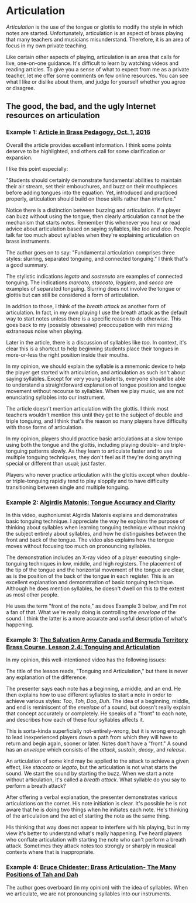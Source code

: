 # Articulation 

_Articulation_ is the use of the tongue or glottis to modify the style in which notes are started. Unfortunately, articulation is an aspect of brass playing that many teachers and musicians misunderstand. Therefore, it is an area of focus in my own private teaching. 

Like certain other aspects of playing, articulation is an area that calls for live, one-on-one guidance. It's difficult to learn by watching videos and reading articles. To give you a sense of what to expect from me as a private teacher, let me offer some comments on few online resources. You can see what I like or dislike about them, and judge for yourself whether you agree or disagree.

## The good, the bad, and the ugly Internet resources on articulation

### Example 1: [Article in Brass Pedagogy, Oct. 1, 2016](https://sites.lib.jmu.edu/brasspedagogy/2016/10/01/basic-articulation/)

Overall the article provides excellent information. I think some points deserve to be highlighted, and others call for some clarification or expansion. 

I like this point especially:

"Students should certainly demonstrate fundamental abilities to maintain their air stream, set their embouchures, and buzz on their mouthpieces before adding tongues into the equation. Yet, introduced and practiced properly, articulation should build on those skills rather than interfere."

Notice there is a distinction between buzzing and articulation. If a player can buzz without using the tongue, then clearly articulation cannot be the mechanism that starts notes. Remember this whenever you hear or read advice about articulation based on saying syllables, like _too_ and _doo_. People talk far too much about syllables when they're explaining articulation on brass instruments. 

The author goes on to say: "Fundamental articulation comprises three styles: slurring, separated tonguing, and connected tonguing." I think that's a good summary. 

The stylistic indications _legato_ and _sostenuto_ are examples of connected tonguing. The indications _marcato_, _staccato_, _leggiero_, and _secco_ are examples of separated tonguing. Slurring does not involve the tongue or glottis but can still be considered a form of articulation. 

In addition to those, I think of the _breath attack_ as another form of articulation. In fact, in my own playing I use the breath attack as the default way to start notes unless there is a specific reason to do otherwise. This goes back to my (possibly obsessive) preoccupation with minimizing extraneous noise when playing.

Later in the article, there is a discussion of syllables like _too_. In context, it's clear this is a shortcut to help beginning students place their tongues in more-or-less the right position inside their mouths. 

In my opinion, we should explain the syllable is a mnemonic device to help the player get started with articulation, and articulation as such isn't about saying syllables. Except for very young students, everyone should be able to understand a straightforward explanation of tongue position and tongue movement without recourse to syllables. When we play music, we are not enunciating syllables into our instrument.

The article doesn't mention articulation with the glottis. I think most teachers wouldn't mention this until they get to the subject of double and triple tonguing, and I think that's the reason so many players have difficulty with those forms of articulation. 

In my opinion, players should practice basic articulations at a slow tempo using both the tongue and the glottis, including playing double- and triple-tonguing patterns slowly. As they learn to articulate faster and to use multiple tonguing techniques, they don't feel as if they're doing anything special or different than usual; just faster.

Players who never practice articulation with the glottis except when double- or triple-tonguing rapidly tend to play sloppily and to have difficulty transitioning between single and multiple tonguing. 

### Example 2: [Algirdis Matonis: Tongue Accuracy and Clarity](https://www.youtube.com/watch?v=eEF1NYK4ysI)

In this video, euphoniumist Algirdis Matonis explains and demonstrates basic tonguing technique. I appreciate the way he explains the purpose of thinking about syllables when learning tonguing technique without making the subject entirely about syllables, and how he distinguishes between the front and back of the tongue. The video also explains how the tongue moves without focusing too much on pronouncing syllables. 

The demonstration includes an X-ray video of a player executing single-tonguing techniques in low, middle, and high registers. The placement of the tip of the tongue and the horizontal movement of the tongue are clear, as is the position of the back of the tongue in each register. This is an excellent explanation and demonstration of basic tonguing technique. Although he does mention syllables, he doesn't dwell on this to the extent as most other people. 

He uses the term "front of the note," as does Example 3 below, and I'm not a fan of that. What we're really doing is controlling the _envelope_ of the sound. I think the latter is a more accurate and useful description of what's happening. 

### Example 3: [The Salvation Army Canada and Bermuda Territory Brass Course, Lesson 2.4: Tonguing and Articulation](https://www.youtube.com/watch?v=zNhvpqtmezs) 

In my opinion, this well-intentioned video has the following issues: 

The title of the lesson reads, "Tonguing and Articulation," but there is never any explanation of the difference. 

The presenter says each note has a beginning, a middle, and an end. He then explains how to use different syllables to start a note in order to achieve various styles: _Too_, _Toh_, _Doo_, _Duh_. The idea of a beginning, middle, and end is reminiscent of the _envelope_ of a sound, but doesn't really explain that concept accurately or completely. He speaks of a "front" to each note, and describes how each of these four syllables affects it. 

This is sorta-kinda superficially not-entirely-wrong, but it is wrong enough to lead inexperienced players down a path from which they will have to return and begin again, sooner or later. Notes don't have a "front." A sound has an _envelope_ which consists of the _attack_, _sustain_, _decay_, and _release_. 

An articulation of some kind may be applied to the attack to achieve a given effect, like _staccato_ or _legato_, but the articulation is not what starts the sound. We start the sound by starting the buzz. When we start a note without articulation, it's called a _breath attack_. What syllable do you say to perform a breath attack? 

After offering a verbal explanation, the presenter demonstrates various articulations on the cornet. His note initiation is clear. It's possible he is not aware that he is doing two things when he initiates each note. He's thinking of the articulation and the act of starting the note as the same thing. 

His thinking that way does not appear to interfere with his playing, but in my view it's better to understand what's really happening. I've heard players who conflate articulation with starting the note who can't perform a breath attack. Sometimes they attack notes too strongly or sharply in musical contexts where that is inappropriate. 

### Example 4: [Bruce Chidester: Brass Articulation- The Many Positions of Tah and Dah](https://www.thetrumpetblog.com/brass-articulation-the-many-positions-of-tah-and-dah/)

The author goes overboard (in my opinion) with the idea of syllables. When we articulate, we are not pronouncing syllables into our instruments. 







